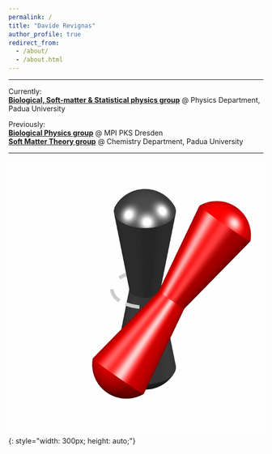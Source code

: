 ```yaml
---
permalink: /
title: "Davide Revignas"
author_profile: true
redirect_from: 
  - /about/
  - /about.html
---
```

------
Currently: <br>
[**Biological, Soft-matter & Statistical physics group**](http://statphys.dfa.unipd.it/) @ Physics Department, Padua University <br>

Previously:  <br>
[**Biological Physics group**](https://www.pks.mpg.de/biological-physics/people) @ MPI PKS Dresden <br>
[**Soft Matter Theory group**](https://wwwdisc.chimica.unipd.it/softmattertheory/) @ Chemistry Department, Padua University 

------

<!-- ![img1](images/clessidre_twisted.gif){: style="width: 400px; height: auto;"} -->
![img1](images/clessidre_twisted.gif){: style="width: 300px; height: auto;"}
